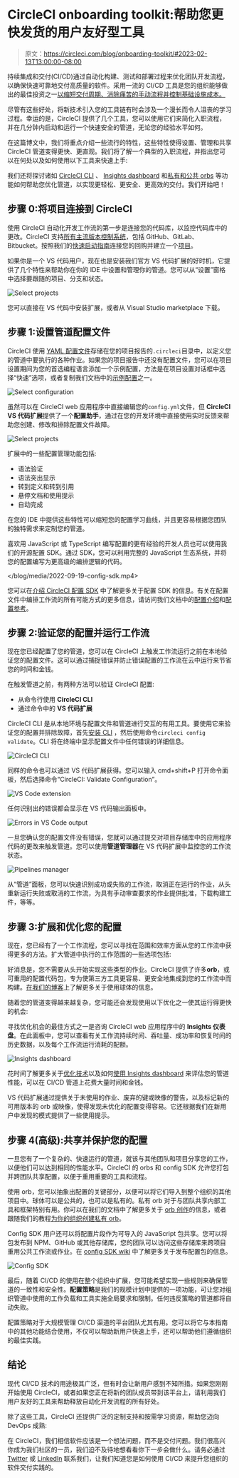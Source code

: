 # CircleCI onboarding toolkit:帮助您更快发货的用户友好型工具

> 原文：<https://circleci.com/blog/onboarding-toolkit/#2023-02-13T13:00:00-08:00>

持续集成和交付(CI/CD)通过自动化构建、测试和部署过程来优化团队开发流程，以确保快速可靠地交付高质量的软件。采用一流的 CI/CD 工具是您的组织能够做出的最佳投资之一[以缩短交付周期、消除痛苦的手动流程并控制基础设施成本。](https://www.businesswire.com/news/home/20211214005039/en/CircleCI-Can-Deliver-664-ROI-13.98M-NPV-According-to-Total-Economic-Impact-Study)

尽管有这些好处，将新技术引入您的工具链有时会涉及一个漫长而令人沮丧的学习过程。幸运的是，CircleCI 提供了几个工具，您可以使用它们来简化入职流程，并在几分钟内启动和运行一个快速安全的管道，无论您的经验水平如何。

在这篇博文中，我们将重点介绍一些流行的特性，这些特性使得设置、管理和共享 CircleCI 管道变得更快、更直观。我们将了解一个典型的入职流程，并指出您可以在何处以及如何使用以下工具来快速上手:

我们还将探讨诸如 [CircleCI CLI](https://circleci.com/docs/local-cli/) 、 [Insights dashboard](https://circleci.com/docs/insights/) 和[私有和公共 orbs](https://circleci.com/docs/orb-intro/) 等功能如何帮助您优化管道，以实现更轻松、更安全、更高效的交付。我们开始吧！

## 步骤 0:将项目连接到 CircleCI

使用 CircleCI 自动化开发工作流的第一步是连接您的代码库，以监控代码库中的更改。CircleCI 支持[所有主流版本控制系统](https://circleci.com/product/vcs/)，包括 GitHub、GitLab、Bitbucket。按照我们的[快速启动指南](https://circleci.com/docs/getting-started/)连接您的回购并建立一个[项目](https://circleci.com/docs/projects/)。

如果你是一个 VS 代码用户，现在也是安装我们官方 VS 代码扩展的好时机，它提供了几个特性来帮助你在你的 IDE 中设置和管理你的管道。您可以从“设置”窗格中选择要跟随的项目、分支和状态。

![Select projects](img/0cca09b99f1930d09d75bc85529d2200.png)

您可以直接在 VS 代码中安装扩展，或者从 Visual Studio marketplace 下载。

## 步骤 1:设置管道配置文件

CircleCI 使用 [YAML 配置文件](https://circleci.com/docs/introduction-to-yaml-configurations/)存储在您的项目报告的`.circleci`目录中，以定义您的管道中要执行的各种作业。如果您的项目报告中还没有配置文件，您可以在项目设置期间为您的首选编程语言添加一个示例配置，方法是在项目设置对话框中选择“快速”选项，或者复制我们文档中的[示例配置](https://circleci.com/docs/sample-config/)之一。

![Select configuration](img/8a921d912c63f019129daad0cda397b5.png)

虽然可以在 CircleCI web 应用程序中直接编辑您的`config.yml`文件，但 **CircleCI VS 代码扩展**提供了一个**配置助手**，通过在您的开发环境中直接使用实时反馈来帮助您创建、修改和排除配置文件故障。

![Select projects](img/7b70f13ed2177b8b3cb6144d443df039.png)

扩展中的一些配置管理功能包括:

*   语法验证
*   语法突出显示
*   转到定义和转到引用
*   悬停文档和使用提示
*   自动完成

在您的 IDE 中提供这些特性可以缩短您的配置学习曲线，并且更容易根据您团队的独特需求来定制您的管道。

喜欢用 JavaScript 或 TypeScript 编写配置的更有经验的开发人员也可以使用我们的开源配置 SDK。通过 SDK，您可以利用完整的 JavaScript 生态系统，并将您的配置编写为更高级的编排逻辑的代码。

 </blog/media/2022-09-19-config-sdk.mp4> 

您可以在[介绍 CircleCI 配置 SDK](https://circleci.com/blog/config-sdk/) 中了解更多关于配置 SDK 的信息。有关在配置文件中编排工作流的所有可能方式的更多信息，请访问我们文档中的[配置介绍](https://circleci.com/docs/config-intro/)和[配置参考](https://circleci.com/docs/configuration-reference/)。

## 步骤 2:验证您的配置并运行工作流

现在您已经配置了您的管道，您可以在 CircleCI 上触发工作流运行之前在本地验证您的配置文件。这可以通过捕捉错误并防止错误配置的工作流在云中运行来节省您的时间和金钱。

在触发管道之前，有两种方法可以验证 CircleCI 配置:

*   从命令行使用 **CircleCI CLI**
*   通过命令中的 **VS 代码扩展**

CircleCI CLI 是从本地环境与配置文件和管道进行交互的有用工具。要使用它来验证您的配置并排除故障，首先[安装 CLI](https://circleci.com/docs/local-cli/) ，然后使用命令`circleci config validate`。CLI 将在终端中显示配置文件中任何错误的详细信息。

![CircleCI CLI](img/00dcd2a6847236962aa419ef6a0bec8b.png)

同样的命令也可以通过 VS 代码扩展获得。您可以输入 cmd+shift+P 打开命令面板，然后选择命令“CircleCI: Validate Configuration”。

![VS Code extension](img/ac6c394ca0e0ce8d458ce5515764e978.png)

任何识别出的错误都会显示在 VS 代码输出面板中。

![Errors in VS Code output](img/af62ed89ec2a6291b7895b8bb3fc79e9.png)

一旦您确认您的配置文件没有错误，您就可以通过提交对项目存储库中的应用程序代码的更改来触发管道。您可以使用**管道管理器**在 VS 代码扩展中监控您的工作流状态。

![Pipelines manager](img/921a0a271afcd4a23af05699d0bad4de.png)

从“管道”面板，您可以快速识别成功或失败的工作流，取消正在运行的作业，从头重新运行失败或取消的工作流，为具有手动审查要求的作业提供批准，下载构建工件，等等。

## 步骤 3:扩展和优化您的配置

现在，您已经有了一个工作流程，您可以寻找在范围和效率方面从您的工作流中获得更多的方法。扩大管道中执行的工作范围的一些选项包括:

好消息是，您不需要从头开始实现这些类型的作业。CircleCI 提供了许多**orb**，或可重用的配置代码包，专为使第三方工具更容易、更安全地集成到您的工作流中而构建。[在我们的博客](https://circleci.com/blog/automate-and-scale-your-ci-cd-with-circleci-orbs/)上了解更多关于使用球体的信息。

随着您的管道变得越来越复杂，您可能还会发现使用以下优化之一使其运行得更快的机会:

寻找优化机会的最佳方式之一是咨询 CircleCI web 应用程序中的 **Insights 仪表盘**。在此面板中，您可以查看有关工作流持续时间、吞吐量、成功率和恢复时间的历史数据，以及每个工作流运行消耗的配额。

![Insights dashboard](img/c5c3656f1faa053ce3c0be1e1b31a553.png)

花时间了解更多关于[优化技术](https://circleci.com/blog/six-optimization-tips-for-your-config/)以及如何[使用 Insights dashboard](https://circleci.com/blog/how-the-insights-team-uses-insights-to-optimize-pipelines/) 来评估您的管道性能，可以在 CI/CD 管道上花费大量时间和金钱。

VS 代码扩展通过提供关于未使用的作业、废弃的键或映像的警告，以及标记新的可用版本的 orb 或映像，使得发现未优化的配置变得容易。它还根据我们在新用户中发现的模式提供了一些使用提示。

## 步骤 4(高级):共享并保护您的配置

一旦您有了一个复杂的、快速运行的管道，就该与其他团队和项目分享您的工作，以便他们可以达到相同的性能水平。CircleCI 的 orbs 和 config SDK 允许您打包并跨团队共享配置，以便于重用重要的工具和流程。

使用 orb，您可以抽象出配置的关键部分，以便可以将它们导入到整个组织的其他项目中。球体可以是公共的，也可以是私有的。私有 orb 对于与团队共享内部工具和框架特别有用。你可以在我们的文档中了解更多关于 [orb 创作](https://circleci.com/docs/orb-author-intro/)的信息，或者跟随我们的教程[为你的组织创建私有 orb](https://circleci.com/blog/building-private-orbs/)。

Config SDK 用户还可以将配置片段作为可导入的 JavaScript 包共享。您可以将包发布到 NPM、GitHub 或其他存储库，您的团队可以访问这些存储库来跨项目重用公共工作流或作业。在 [config SDK wiki](https://github.com/CircleCI-Public/circleci-config-sdk-ts/wiki/Write-Package) 中了解更多关于发布配置包的信息。

![Config SDK](img/27f22160d96bfcda159c9b08fa390464.png)

最后，随着 CI/CD 的使用在整个组织中扩展，您可能希望实现一些规则来确保管道的一致性和安全性。**配置策略**是我们的规模计划中提供的一项功能，可让您对组织管道中使用的工作负载和工具实施全局要求和限制。任何违反策略的管道都将自动失败。

配置策略对于大规模管理 CI/CD 渠道的平台团队尤其有用。您可以将它与本指南中的其他功能结合使用，不仅可以帮助新用户快速上手，还可以帮助他们遵循组织的最佳实践。

## 结论

现代 CI/CD 技术的用途极其广泛，但有时会让新用户感到不知所措。如果您刚刚开始使用 CircleCI，或者如果您正在将新的团队成员带到该平台上，请利用我们用户友好的工具来帮助释放自动化开发流程的所有好处。

除了这些工具，CircleCI 还提供广泛的定制支持和按需学习资源，帮助您迈向 DevOps 成熟:

在 CircleCI，我们相信软件应该是一个想法问题，而不是交付问题。我们很高兴你成为我们社区的一员，我们迫不及待地想看看你下一步会做什么。请务必通过 [Twitter](https://twitter.com/CircleCI) 或 [LinkedIn](https://www.linkedin.com/company/circleci) 联系我们，让我们知道您是如何使用 CI/CD 来提升您组织的软件交付实践的。